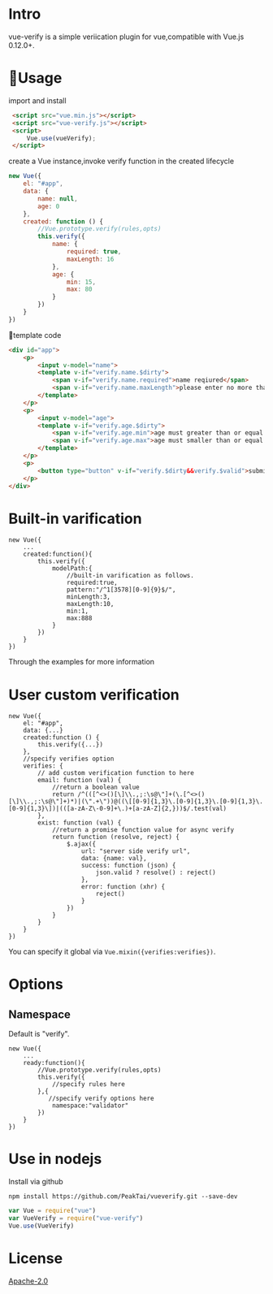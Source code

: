# Intro
vue-verify is a simple veriication plugin for vue,compatible with  Vue.js 0.12.0+.

# Usage
import and install

``` html
 <script src="vue.min.js"></script>
 <script src="vue-verify.js"></script>
 <script>
     Vue.use(vueVerify);
 </script>
```

create a Vue instance,invoke verify function in the created lifecycle

``` js
new Vue({
    el: "#app",
    data: {
        name: null,
        age: 0
    },
    created: function () {
        //Vue.prototype.verify(rules,opts)
        this.verify({
            name: {
                required: true,
                maxLength: 16
            },
            age: {
                min: 15,
                max: 80
            }
        })
    }
})
```

template code

``` html
<div id="app">
    <p>
        <input v-model="name">
        <template v-if="verify.name.$dirty">
            <span v-if="verify.name.required">name reqiured</span>
            <span v-if="verify.name.maxLength">please enter no more than 16 characters</span>
        </template>
    </p>
    <p>
        <input v-model="age">
        <template v-if="verify.age.$dirty">
            <span v-if="verify.age.min">age must greater than or equal to 16</span>
            <span v-if="verify.age.max">age must smaller than or equal to 80</span>
        </template>
    </p>
    <p>
        <button type="button" v-if="verify.$dirty&&verify.$valid">submit</button>
    </p>
</div>
```

# Built-in varification

```
new Vue({
    ...
    created:function(){
        this.verify({
            modelPath:{
                //built-in varification as follows.
                required:true,
                pattern:"/^1[3578][0-9]{9}$/",
                minLength:3,
                maxLength:10,
                min:1,
                max:888
            }
        })
    }
})
```

Through the examples for more information

# User custom verification

```
new Vue({
    el: "#app",
    data: {...}
    created:function () {
        this.verify({...})
    },
    //specify verifies option
    verifies: {
        // add custom verification function to here
        email: function (val) {
            //return a boolean value
            return /^(([^<>()[\]\\.,;:\s@\"]+(\.[^<>()[\]\\.,;:\s@\"]+)*)|(\".+\"))@((\[[0-9]{1,3}\.[0-9]{1,3}\.[0-9]{1,3}\.[0-9]{1,3}\])|(([a-zA-Z\-0-9]+\.)+[a-zA-Z]{2,}))$/.test(val)
        },
        exist: function (val) {
            //return a promise function value for async verify
            return function (resolve, reject) {
                $.ajax({
                    url: "server side verify url",
                    data: {name: val},
                    success: function (json) {
                        json.valid ? resolve() : reject()
                    },
                    error: function (xhr) {
                        reject()
                    }
                })
            }
        }
    }
})
```

You can specify it global via `Vue.mixin({verifies:verifies})`.

# Options

## Namespace

Default is "verify".

```
new Vue({
    ...
    ready:function(){
        //Vue.prototype.verify(rules,opts)
        this.verify({
            //specify rules here
        },{
           //specify verify options here
            namespace:"validator"
        })
    }
})
```

# Use in nodejs

Install via github
```
npm install https://github.com/PeakTai/vueverify.git --save-dev
```

``` js
var Vue = require("vue")
var VueVerify = require("vue-verify")
Vue.use(VueVerify)
```

# License
[Apache-2.0](http://opensource.org/licenses/Apache-2.0)